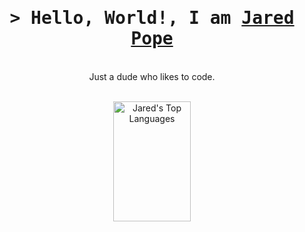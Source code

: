 <!-- Intro  -->
<h1 align="center">
        <samp>&gt; Hello, World!, I am
                <b><a target="_blank" href="https://github.com/jpope6">Jared Pope</a></b>
        </samp>
</h1>


<p align="center"> 
    <br>
    Just a dude who likes to code.
    <br>
    <br>
</p>

 <p align="center">
  <a href="https://github.com/jpope6"><img alt="Jared's Top Languages" src="https://denvercoder1-github-readme-stats.vercel.app/api/top-langs/?username=jpope6&langs_count=8&hide=HTML,CSS&count_private=true&layout=compact&theme=react&border_color=7F3FBF&bg_color=0D1117&title_color=F85D7F&icon_color=F8D866" height="192px" width="49.5%"/></a>
</p>
</p>
